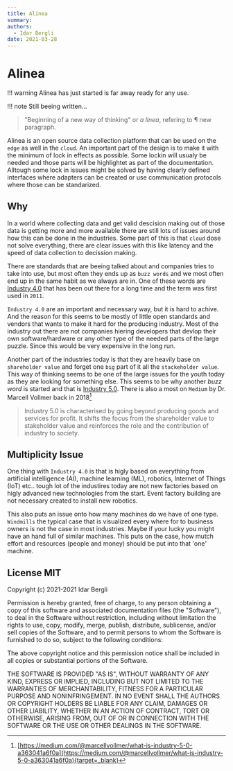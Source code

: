 ```yaml
---
title: Alinea
summary:
authors:
  - Idar Bergli
date: 2021-03-28
---
```


# Alinea

!!! warning
    Alinea has just started is far away ready for any use.

!!! note
    Still beeing written...

> "Beginning of a new way of thinking" or _a linea_, refering to &para; new paragraph.

Alinea is an open source data collection platform that can be used on the `edge` as well in the `cloud`. An important part of the design is to make it with the minimum of lock in effects as possible. Some lockin will usualy be needed and those parts will be highlightet as part of the documentation. Alltough some lock in issues might be solved by having clearly defined interfaces where adapters can be created or use communication protocols where those can be standarized.

## Why

In a world where collecting data and get valid descision making out of those data is getting more and more available there are still lots of issues around how this can be done in the industries. Some part of this is that `cloud` dose not solve everything, there are clear issues with this like latency and the speed of data collection to decission making.

There are standards that are beeing talked about and companies tries to take into use, but most often they ends up as `buzz words` and we most often end up in the same habit as we always are in. One of these words are [Industry 4.0](https://www.plattform-i40.de/PI40/Navigation/EN/Industrie40/WhatIsIndustrie40/what-is-industrie40.html) that has been out there for a long time and the term was first used in `2011`.

`Industry 4.0` are an important and necessary way, but it is hard to achive. And the reason for this seems to be mostly of little open standards and vendors that wants to make it hard for the producing industry. Most of the industry out there are not companies hiering developers that devlop their own software/hardware or any other type of the needed parts of the large puzzle. Since this would be very expensive in the long run.

Another part of the industries today is that they are heavily base on `shareholder value` and forget one `big` part of it all the `stackeholder value`. This way of thinking seems to be one of the large issues for the youth today as they are looking for something else. This seems to be why another _buzz word_ is started and that is [Industry 5.0](https://ec.europa.eu/info/research-and-innovation/research-area/industrial-research-and-innovation/industry-50_en). There is also a most on `Medium` by Dr. Marcell Vollmer back in 2018[^1]

[^1]: [https://medium.com/@marcellvollmer/what-is-industry-5-0-a363041a6f0a](https://medium.com/@marcellvollmer/what-is-industry-5-0-a363041a6f0a){target=_blank}

> Industry 5.0 is characterised by going beyond producing goods and services for profit. It shifts the focus from the shareholder value to stakeholder value and reinforces the role and the contribution of industry to society.

## Multiplicity Issue

One thing with `Industry 4.0` is that is higly based on everything from artificial intelligence (AI), machine learning (ML), robotics, Internet of Things (IoT) etc.. tough lot of the industires today are not new factories based on higly advanced new technologies from the start. Event factory building are not necessary created to install new robotics.

This also puts an issue onto how many machines do we have of one type. `Windmills` the typical case that is visualized every where for to business owners is not the case in most industries. Maybe if your lucky you might have an hand full of similar machines. This puts on the case, how mutch effort and resources (people and money) should be put into that 'one' machine.

## License MIT

Copyright (c) 2021-2021 Idar Bergli

Permission is hereby granted, free of charge, to any person obtaining
a copy of this software and associated documentation files (the
"Software"), to deal in the Software without restriction, including
without limitation the rights to use, copy, modify, merge, publish,
distribute, sublicense, and/or sell copies of the Software, and to
permit persons to whom the Software is furnished to do so, subject to
the following conditions:

The above copyright notice and this permission notice shall be
included in all copies or substantial portions of the Software.

THE SOFTWARE IS PROVIDED "AS IS", WITHOUT WARRANTY OF ANY KIND,
EXPRESS OR IMPLIED, INCLUDING BUT NOT LIMITED TO THE WARRANTIES OF
MERCHANTABILITY, FITNESS FOR A PARTICULAR PURPOSE AND
NONINFRINGEMENT. IN NO EVENT SHALL THE AUTHORS OR COPYRIGHT HOLDERS BE
LIABLE FOR ANY CLAIM, DAMAGES OR OTHER LIABILITY, WHETHER IN AN ACTION
OF CONTRACT, TORT OR OTHERWISE, ARISING FROM, OUT OF OR IN CONNECTION
WITH THE SOFTWARE OR THE USE OR OTHER DEALINGS IN THE SOFTWARE.
